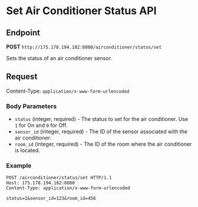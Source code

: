 # Set Air Conditioner Status API

## Endpoint
**POST** `http://175.178.194.182:8080/airconditioner/status/set`

Sets the status of an air conditioner sensor.

## Request
Content-Type: `application/x-www-form-urlencoded`

### Body Parameters
- `status` (integer, required) - The status to set for the air conditioner. Use `1` for On and `0` for Off.
- `sensor_id` (integer, required) - The ID of the sensor associated with the air conditioner.
- `room_id` (integer, required) - The ID of the room where the air conditioner is located.

### Example
```http
POST /airconditioner/status/set HTTP/1.1
Host: 175.178.194.182:8080
Content-Type: application/x-www-form-urlencoded

status=1&sensor_id=123&room_id=456

